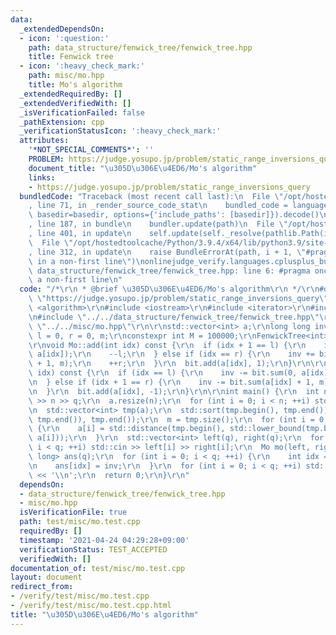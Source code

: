```yaml
---
data:
  _extendedDependsOn:
  - icon: ':question:'
    path: data_structure/fenwick_tree/fenwick_tree.hpp
    title: Fenwick tree
  - icon: ':heavy_check_mark:'
    path: misc/mo.hpp
    title: Mo's algorithm
  _extendedRequiredBy: []
  _extendedVerifiedWith: []
  _isVerificationFailed: false
  _pathExtension: cpp
  _verificationStatusIcon: ':heavy_check_mark:'
  attributes:
    '*NOT_SPECIAL_COMMENTS*': ''
    PROBLEM: https://judge.yosupo.jp/problem/static_range_inversions_query
    document_title: "\u305D\u306E\u4ED6/Mo's algorithm"
    links:
    - https://judge.yosupo.jp/problem/static_range_inversions_query
  bundledCode: "Traceback (most recent call last):\n  File \"/opt/hostedtoolcache/Python/3.9.4/x64/lib/python3.9/site-packages/onlinejudge_verify/documentation/build.py\"\
    , line 71, in _render_source_code_stat\n    bundled_code = language.bundle(stat.path,\
    \ basedir=basedir, options={'include_paths': [basedir]}).decode()\n  File \"/opt/hostedtoolcache/Python/3.9.4/x64/lib/python3.9/site-packages/onlinejudge_verify/languages/cplusplus.py\"\
    , line 187, in bundle\n    bundler.update(path)\n  File \"/opt/hostedtoolcache/Python/3.9.4/x64/lib/python3.9/site-packages/onlinejudge_verify/languages/cplusplus_bundle.py\"\
    , line 401, in update\n    self.update(self._resolve(pathlib.Path(included), included_from=path))\n\
    \  File \"/opt/hostedtoolcache/Python/3.9.4/x64/lib/python3.9/site-packages/onlinejudge_verify/languages/cplusplus_bundle.py\"\
    , line 312, in update\n    raise BundleErrorAt(path, i + 1, \"#pragma once found\
    \ in a non-first line\")\nonlinejudge_verify.languages.cplusplus_bundle.BundleErrorAt:\
    \ data_structure/fenwick_tree/fenwick_tree.hpp: line 6: #pragma once found in\
    \ a non-first line\n"
  code: "/*\r\n * @brief \u305D\u306E\u4ED6/Mo's algorithm\r\n */\r\n#define PROBLEM\
    \ \"https://judge.yosupo.jp/problem/static_range_inversions_query\"\r\n\r\n#include\
    \ <algorithm>\r\n#include <iostream>\r\n#include <iterator>\r\n#include <vector>\r\
    \n#include \"../../data_structure/fenwick_tree/fenwick_tree.hpp\"\r\n#include\
    \ \"../../misc/mo.hpp\"\r\n\r\nstd::vector<int> a;\r\nlong long inv = 0;\r\nint\
    \ l = 0, r = 0, m;\r\nconstexpr int M = 100000;\r\nFenwickTree<int> bit(M);\r\n\
    \r\nvoid Mo::add(int idx) const {\r\n  if (idx + 1 == l) {\r\n    inv += bit.sum(0,\
    \ a[idx]);\r\n    --l;\r\n  } else if (idx == r) {\r\n    inv += bit.sum(a[idx]\
    \ + 1, m);\r\n    ++r;\r\n  }\r\n  bit.add(a[idx], 1);\r\n}\r\n\r\nvoid Mo::del(int\
    \ idx) const {\r\n  if (idx == l) {\r\n    inv -= bit.sum(0, a[idx]);\r\n    ++l;\r\
    \n  } else if (idx + 1 == r) {\r\n    inv -= bit.sum(a[idx] + 1, m);\r\n    --r;\r\
    \n  }\r\n  bit.add(a[idx], -1);\r\n}\r\n\r\nint main() {\r\n  int n, q;\r\n  std::cin\
    \ >> n >> q;\r\n  a.resize(n);\r\n  for (int i = 0; i < n; ++i) std::cin >> a[i];\r\
    \n  std::vector<int> tmp(a);\r\n  std::sort(tmp.begin(), tmp.end());\r\n  tmp.erase(std::unique(tmp.begin(),\
    \ tmp.end()), tmp.end());\r\n  m = tmp.size();\r\n  for (int i = 0; i < n; ++i)\
    \ {\r\n    a[i] = std::distance(tmp.begin(), std::lower_bound(tmp.begin(), tmp.end(),\
    \ a[i]));\r\n  }\r\n  std::vector<int> left(q), right(q);\r\n  for (int i = 0;\
    \ i < q; ++i) std::cin >> left[i] >> right[i];\r\n  Mo mo(left, right);\r\n  std::vector<long\
    \ long> ans(q);\r\n  for (int i = 0; i < q; ++i) {\r\n    int idx = mo.process();\r\
    \n    ans[idx] = inv;\r\n  }\r\n  for (int i = 0; i < q; ++i) std::cout << ans[i]\
    \ << '\\n';\r\n  return 0;\r\n}\r\n"
  dependsOn:
  - data_structure/fenwick_tree/fenwick_tree.hpp
  - misc/mo.hpp
  isVerificationFile: true
  path: test/misc/mo.test.cpp
  requiredBy: []
  timestamp: '2021-04-24 04:29:28+09:00'
  verificationStatus: TEST_ACCEPTED
  verifiedWith: []
documentation_of: test/misc/mo.test.cpp
layout: document
redirect_from:
- /verify/test/misc/mo.test.cpp
- /verify/test/misc/mo.test.cpp.html
title: "\u305D\u306E\u4ED6/Mo's algorithm"
---
```

